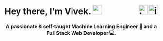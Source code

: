 
<h1 >Hey there, I'm Vivek.
  <img src="https://emojis.slackmojis.com/emojis/images/1531849430/4246/blob-sunglasses.gif?1531849430" width="30"/>
  <a href="https://twitter.com/imv1v3k" target="blank">
    <img align="right" src="https://raw.githubusercontent.com/rahuldkjain/github-profile-readme-generator/master/src/images/icons/Social/twitter.svg" alt="imv1v3k" height="30" width="30" />
  </a>
  <a href="https://linkedin.com/in/https://www.linkedin.com/in/vivekprajapati2048/" target="blank">
    <img align="right" src="https://raw.githubusercontent.com/rahuldkjain/github-profile-readme-generator/master/src/images/icons/Social/linked-in-alt.svg" alt="https://www.linkedin.com/in/vivekprajapati2048/" height="30" width="30"/>
  </a>
</h1>
  
<h3 align="center">A passionate & self-taught Machine Learning Engineer 🤖 and a Full Stack Web Developer 💻.</h3>
<!-- 
<!--  PROFILE VIEW -->
<!-- <p align="left"> <img src="https://komarev.com/ghpvc/?username=vivekprajapati2048&label=Profile%20views&color=0e75b6&style=flat" alt="vivekprajapati2048"/> </p> -->

<!--  GitHub Tropies-->
<!-- <p align="left"> <a href="https://github.com/ryo-ma/github-profile-trophy"><img src="https://github-profile-trophy.vercel.app/?username=vivekprajapati2048" alt="vivekprajapati2048" /></a> </p> -->

<!-- Twitter Follow Button -->
<!-- <p align="left"> <a href="https://twitter.com/imv1v3k" target="blank"><img src="https://img.shields.io/twitter/follow/imv1v3k?logo=twitter&style=for-the-badge" alt="imv1v3k" /></a> </p> -->

<!--   
- 🌱 I’m currently learning **Django , DS/Algo**

- 💬 Ask me about **Python, Machine Learning, Full Stack Web Dev** 

- 📫 Reach me on **vivekprajapati2048@gmail.com** -->
 
  
<!--   <a href="https://stackoverflow.com/users/sanika" target="blank"><img align="center" src="https://raw.githubusercontent.com/rahuldkjain/github-profile-readme-generator/master/src/images/icons/Social/stack-overflow.svg" alt="sanika" height="30" width="40" /></a> -->
<!--   <a href="https://www.codechef.com/users/sanika_21" target="blank"><img align="center" src="https://cdn.jsdelivr.net/npm/simple-icons@3.1.0/icons/codechef.svg" alt="sanika_21" height="30" width="40" /></a> -->
<!--   <a href="https://www.hackerrank.com/sanikapatil1321" target="blank"><img align="center" src="https://raw.githubusercontent.com/rahuldkjain/github-profile-readme-generator/master/src/images/icons/Social/hackerrank.svg" alt="sanikapatil1321" height="30" width="40" /></a> -->
<!--   <a href="https://www.leetcode.com/sanika_21" target="blank"><img align="center" src="https://raw.githubusercontent.com/rahuldkjain/github-profile-readme-generator/master/src/images/icons/Social/leet-code.svg" alt="sanika_21" height="30" width="40" /></a> -->
<!--   <a href="https://discord.gg/sanika#3142" target="blank"><img align="center" src="https://raw.githubusercontent.com/rahuldkjain/github-profile-readme-generator/master/src/images/icons/Social/discord.svg" alt="sanika#3142" height="30" width="40" /></a> -->

<!-- 

<h3 align="left">Languages & Tools:</h3>

<p align="left"> 
    <a href="https://www.python.org" target="_blank"> <img src="https://github.com/devicons/devicon/blob/master/icons/python/python-original.svg" alt="Python" width="40" height="40"/> </a> 
  <a href="https://www.adobe.com/products/xd.html" target="_blank"> <img src="https://github.com/devicons/devicon/blob/master/icons/tensorflow/tensorflow-line-wordmark.svg" alt="xd" width="40" height="40"/> </a> 
    <a href="https://www.w3.org/html/" target="_blank"> <img src="https://raw.githubusercontent.com/devicons/devicon/master/icons/html5/html5-original-wordmark.svg" alt="html5" width="40" height="40"/> </a> 
    <a href="https://www.w3schools.com/css/" target="_blank"> <img src="https://raw.githubusercontent.com/devicons/devicon/master/icons/css3/css3-original-wordmark.svg" alt="css3" width="40" height="40"/> </a> 
  <a href="https://developer.mozilla.org/en-US/docs/Web/JavaScript" target="_blank"> <img src="https://raw.githubusercontent.com/devicons/devicon/master/icons/javascript/javascript-original.svg" alt="javascript" width="40" height="40"/> </a> 
  <a href="https://getbootstrap.com" target="_blank"> <img src="https://raw.githubusercontent.com/devicons/devicon/master/icons/bootstrap/bootstrap-plain-wordmark.svg" alt="bootstrap" width="40" height="40"/> </a> 
    <a href="https://www.w3schools.com/cpp/" target="_blank"> <img src="https://github.com/devicons/devicon/blob/master/icons/jquery/jquery-original-wordmark.svg" alt="cplusplus" width="40" height="40"/> </a>  
  <a href="https://www.w3schools.com/cpp/" target="_blank"> <img src="https://github.com/devicons/devicon/blob/master/icons/nodejs/nodejs-original-wordmark.svg" alt="cplusplus" width="40" height="40"/> </a>
  <a href="https://www.w3schools.com/cpp/" target="_blank"> <img src="https://github.com/devicons/devicon/blob/master/icons/express/express-original-wordmark.svg" alt="cplusplus" width="40" height="40"/> </a>  
  <a href="https://www.w3schools.com/cpp/" target="_blank"> <img src="https://github.com/devicons/devicon/blob/master/icons/mongodb/mongodb-original-wordmark.svg" alt="cplusplus" width="40" height="40"/> </a>  
  <a href="https://www.w3schools.com/cpp/" target="_blank"> <img src="https://github.com/devicons/devicon/blob/master/icons/react/react-original-wordmark.svg" alt="cplusplus" width="40" height="40"/> </a> 
  <a href="https://www.adobe.com/products/xd.html" target="_blank"> <img src="https://github.com/devicons/devicon/blob/master/icons/git/git-original-wordmark.svg" alt="xd" width="40" height="40"/> </a> 
  <a href="https://www.adobe.com/products/xd.html" target="_blank"> <img src="https://github.com/devicons/devicon/blob/master/icons/mysql/mysql-original-wordmark.svg" alt="xd" width="40" height="40"/> </a> 
  
  <a href="https://www.adobe.com/products/xd.html" target="_blank"> <img src="https://github.com/devicons/devicon/blob/master/icons/git/git-original-wordmark.svg" alt="xd" width="40" height="40"/> </a> 
  
  
  
  
 </p> -->
 
  
   
  
  

<!-- 


<p><img align="left" src="https://github-readme-stats.vercel.app/api/top-langs?username=sanika2103&show_icons=true&locale=en&layout=compact" alt="sanika2103" /></p>

<p>&nbsp;<img align="center" src="https://github-readme-stats.vercel.app/api?username=sanika2103&show_icons=true&locale=en" alt="sanika2103" /></p>

<p><img align="center" src="https://github-readme-streak-stats.herokuapp.com/?user=sanika2103&" alt="sanika2103" /></p> -->


<!-- ***************************************************************************************************** -->
<!-- <h1>Hey there! 
  <img src="https://emojis.slackmojis.com/emojis/images/1531849430/4246/blob-sunglasses.gif?1531849430" width="30"/>

  <a href="https://twitter.com/imv1v3k">
  <img align="right" alt="Vivek Prajapati | Twitter" width="22px" src="https://raw.githubusercontent.com/peterthehan/peterthehan/master/assets/twitter.svg" />
  </a>
  <a href="https://www.linkedin.com/in/vivekprajapati2048/">
  <img align="right" alt="Vivek's LinkedIN" width="22px" src="https://raw.githubusercontent.com/peterthehan/peterthehan/master/assets/linkedin.svg" />
  </a>
 
</h1> <br>

I'm **Vivek Prajapati**, a passionate self-taught **Machine Learning Engineer** 🤖 and a **Full Stack Web Developer** 💻 from India.
<br>

<h3> Checkout my Web Development Projects (Hosted) : </h3>
<p> <strong>Stack:</strong> HTML, CSS, Bootstrap, Javascript, Document Object Model (DOM), jQuery, Unix Command, Node.js, Express.js, APIs, Git, EJS, MongoDB, Mongoose, Deployment to Heroku</p>

  <ul>
  <li><a href="https://blooming-shelf-05625.herokuapp.com/">Journal Web App</a> : Frontend & Backend + MongoDB + Deploy (Heroku)</li>
  <li><a href="https://still-ocean-48927.herokuapp.com/">To Do List Web App</a> : Frontend & Backend + MongoDB + Deploy (Heroku)</li>
  <li><a href="https://fierce-basin-52285.herokuapp.com/">Newsletter Signup Website</a> : Frontend & Backend + Mailchimp API + Deploy (Heroku)</li>
  <li><a href="https://vivekprajapati2048.github.io/tindog/">Tindog- a tinder for dogs</a> : Responsive Web Design</li>
  <li><a href="https://vivekprajapati2048.github.io/the-simon-game/">The Simon Game</a> : HTML, CSS, Bootstrap, JS, jQuery</li>
  <li><a href="https://vivekprajapati2048.github.io/the-drum-kit/">A Drum Kit</a> : HTML, CSS, Bootstrap, JS</li>
  <li><a href="https://vivekprajapati2048.github.io/css-website/">About Me</a> : HTML + CSS only</li>
</ul>  

Visit my [Repositories](https://github.com/vivekprajapati2048?tab=repositories) for more...!

 -->
